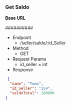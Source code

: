### Get Saldo
**Base URL** 
 <p >
  ##########
</p>

- Endpoint
  - /seller/saldo/:id_Seller
- Method
  - GET
- Request Params
  - id_seller = int
- Response
```json
 {
  "name": "Tomo",
  "id_Seller": "154",
  "saldoTotal": 180000
}
```